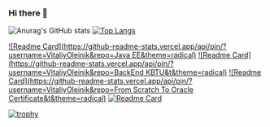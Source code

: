 ### Hi there 👋

![Anurag's GitHub stats](https://github-readme-stats.vercel.app/api?username=VitaliyOleinik&show_icons=true&theme=radical)
[![Top Langs](https://github-readme-stats.vercel.app/api/top-langs/?username=VitaliyOleinik&langs_count=10&layout=compact&theme=radical)](https://github.com/anuraghazra/github-readme-stats&theme=radical)


[![Readme Card](https://github-readme-stats.vercel.app/api/pin/?username=VitaliyOleinik&repo=Java EE&theme=radical)](https://github.com/VitaliyOleinik/Java-EE)
[![Readme Card](https://github-readme-stats.vercel.app/api/pin/?username=VitaliyOleinik&repo=BackEnd KBTU&t&theme=radical)](https://github.com/VitaliyOleinik/BackEnd-KBTU)
[![Readme Card](https://github-readme-stats.vercel.app/api/pin/?username=VitaliyOleinik&repo=From Scratch To Oracle Certificate&t&theme=radical)](https://github.com/VitaliyOleinik/FromScratchToOracleCertificate)
[![Readme Card](https://github-readme-stats.vercel.app/api/pin/?username=Headsman-4899&repo=Backend-for-Highloaded-Environment&t&theme=radical)](https://github.com/anuraghazra/github-readme-stats)


[![trophy](https://github-profile-trophy.vercel.app/?username=VitaliyOleinik&margin-w=29&theme=juicyfresh)](https://github.com/ryo-ma/github-profile-trophy)

<!--
**VitaliyOleinik/VitaliyOleinik** is a ✨ _special_ ✨ repository because its `README.md` (this file) appears on your GitHub profile.

Here are some ideas to get you started:

- 🔭 I’m currently working on ...
- 🌱 I’m currently learning ...
- 👯 I’m looking to collaborate on ...
- 🤔 I’m looking for help with ...
- 💬 Ask me about ...
- 📫 How to reach me: ...
- 😄 Pronouns: ...
- ⚡ Fun fact: ...
(https://github-readme-stats.vercel.app/api?username=vitaliyoleinik)](https://github.com/anuraghazra/github-readme-stats)
-->
